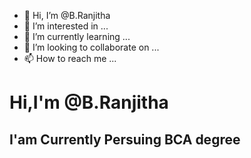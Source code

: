 - 👋 Hi, I’m @B.Ranjitha
- 👀 I’m interested in ...
- 🌱 I’m currently learning ...
- 💞️ I’m looking to collaborate on ...
- 📫 How to reach me ...

<!---
B-Ranjitha/B-Ranjitha is a ✨ special ✨ repository because its `README.md` (this file) appears on your GitHub profile.
You can click the Preview link to take a look at your changes.
--->
<html>
<head>
</head>
<body>
<h1>Hi,I'm @B.Ranjitha</h1>
<h2>I'am Currently Persuing BCA degree</h2>
</body>
</html>
